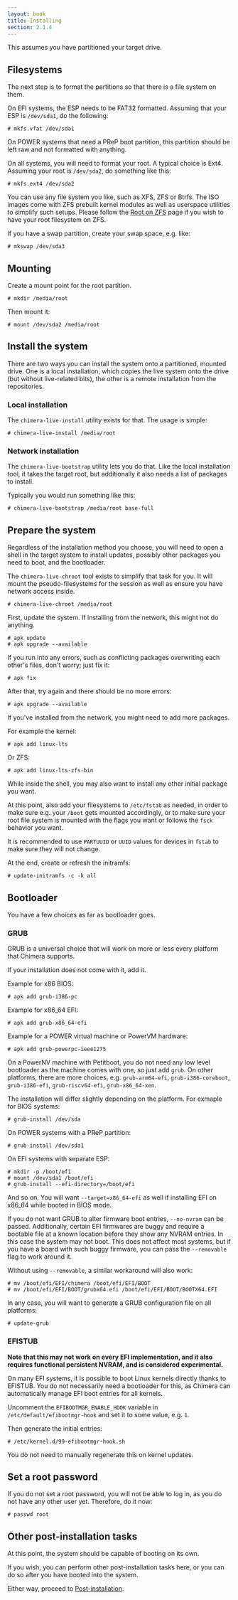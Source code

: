 ```yaml
---
layout: book
title: Installing
section: 2.1.4
---
```


This assumes you have partitioned your target drive.

## Filesystems

The next step is to format the partitions so that there is a file
system on them.

On EFI systems, the ESP needs to be FAT32 formatted. Assuming that
your ESP is `/dev/sda1`, do the following:

```
# mkfs.vfat /dev/sda1
```

On POWER systems that need a PReP boot partition, this partition
should be left raw and not formatted with anything.

On all systems, you will need to format your root. A typical choice
is Ext4. Assuming your root is `/dev/sda2`, do something like this:

```
# mkfs.ext4 /dev/sda2
```

You can use any file system you like, such as XFS, ZFS or Btrfs.
The ISO images come with ZFS prebuilt kernel modules as well as
userspace utilities to simplify such setups. Please follow the
[Root on ZFS](/docs/installation/zfs) page if you wish to have
your root filesystem on ZFS.

If you have a swap partition, create your swap space, e.g. like:

```
# mkswap /dev/sda3
```

## Mounting

Create a mount point for the root partition.

```
# mkdir /media/root
```

Then mount it:

```
# mount /dev/sda2 /media/root
```

## Install the system

There are two ways you can install the system onto a partitioned,
mounted drive. One is a local installation, which copies the live
system onto the drive (but without live-related bits), the other
is a remote installation from the repositories.

### Local installation

The `chimera-live-install` utility exists for that. The usage is
simple:

```
# chimera-live-install /media/root
```

### Network installation

The `chimera-live-bootstrap` utility lets you do that. Like the
local installation tool, it takes the target root, but additionally
it also needs a list of packages to install.

Typically you would run something like this:

```
# chimera-live-bootstrap /media/root base-full
```

## Prepare the system

Regardless of the installation method you choose, you will need to
open a shell in the target system to install updates, possibly other
packages you need to boot, and the bootloader.

The `chimera-live-chroot` tool exists to simplify that task for you.
It will mount the pseudo-filesystems for the session as well as
ensure you have network access inside.

```
# chimera-live-chroot /media/root
```

First, update the system. If installing from the network, this might
not do anything.

```
# apk update
# apk upgrade --available
```

If you run into any errors, such as conflicting packages overwriting
each other's files, don't worry; just fix it:

```
# apk fix
```

After that, try again and there should be no more errors:

```
# apk upgrade --available
```

If you've installed from the network, you might need to add more
packages.

For example the kernel:

```
# apk add linux-lts
```

Or ZFS:

```
# apk add linux-lts-zfs-bin
```

While inside the shell, you may also want to install any other initial
package you want.

At this point, also add your filesystems to `/etc/fstab` as needed, in
order to make sure e.g. your `/boot` gets mounted accordingly, or to
make sure your root file system is mounted with the flags you want or
follows the `fsck` behavior you want.

It is recommended to use `PARTUUID` or `UUID` values for devices in
`fstab` to make sure they will not change.

At the end, create or refresh the initramfs:

```
# update-initramfs -c -k all
```

## Bootloader

You have a few choices as far as bootloader goes.

### GRUB

GRUB is a universal choice that will work on more or less every platform
that Chimera supports.

If your installation does not come with it, add it.

Example for x86 BIOS:

```
# apk add grub-i386-pc
```

Example for x86_64 EFI:

```
# apk add grub-x86_64-efi
```

Example for a POWER virtual machine or PowerVM hardware:

```
# apk add grub-powerpc-ieee1275
```

On a PowerNV machine with Petitboot, you do not need any low level bootloader
as the machine comes with one, so just add `grub`. On other platforms, there
are more choices, e.g. `grub-arm64-efi`, `grub-i386-coreboot`, `grub-i386-efi`,
`grub-riscv64-efi`, `grub-x86_64-xen`.

The installation will differ slightly depending on the platform. For exmaple
for BIOS systems:

```
# grub-install /dev/sda
```

On POWER systems with a PReP partition:

```
# grub-install /dev/sda1
```

On EFI systems with separate ESP:

```
# mkdir -p /boot/efi
# mount /dev/sda1 /boot/efi
# grub-install --efi-directory=/boot/efi
```

And so on. You will want `--target=x86_64-efi` as well if installing EFI on
x86_64 while booted in BIOS mode.

If you do not want GRUB to alter firmware boot entries, `--no-nvram` can be
passed. Additionally, certain EFI firmwares are buggy and require a bootable
file at a known location before they show any NVRAM entries. In this case
the system may not boot. This does not affect most systems, but if you have
a board with such buggy firmware, you can pass the `--removable` flag to
work around it.

Without using `--removable`, a similar workaround will also work:

```
# mv /boot/efi/EFI/chimera /boot/efi/EFI/BOOT
# mv /boot/efi/EFI/BOOT/grubx64.efi /boot/efi/EFI/BOOT/BOOTX64.EFI
```

In any case, you will want to generate a GRUB configuration file on all
platforms:

```
# update-grub
```

### EFISTUB

**Note that this may not work on every EFI implementation, and it also requires
functional persistent NVRAM, and is considered experimental.**

On many EFI systems, it is possible to boot Linux kernels directly thanks to
EFISTUB. You do not necessarily need a bootloader for this, as Chimera can
automatically manage EFI boot entries for all kernels.

Uncomment the `EFIBOOTMGR_ENABLE_HOOK` variable in `/etc/default/efibootmgr-hook`
and set it to some value, e.g. `1`.

Then generate the initial entries:

```
# /etc/kernel.d/99-efibootmgr-hook.sh
```

You do not need to manually regenerate this on kernel updates.

## Set a root password

If you do not set a root password, you will not be able to log in, as you
do not have any other user yet. Therefore, do it now:

```
# passwd root
```

## Other post-installation tasks

At this point, the system should be capable of booting on its own.

If you wish, you can perform other post-installation tasks here, or you can
do so after you have booted into the system.

Either way, proceed to [Post-installation](/docs/configuration/post-installation).
